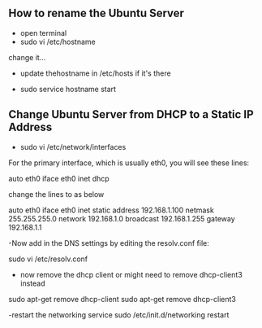## How to rename the Ubuntu Server

- open terminal
 - sudo vi /etc/hostname

 change it...

  - update thehostname in /etc/hosts if it's there

- sudo service hostname start 

## Change Ubuntu Server from DHCP to a Static IP Address

- sudo vi /etc/network/interfaces

For the primary interface, which is usually eth0, you will see these lines:

auto eth0
iface eth0 inet dhcp

change the lines to as below

auto eth0
iface eth0 inet static
address 192.168.1.100
netmask 255.255.255.0
network 192.168.1.0
broadcast 192.168.1.255
gateway 192.168.1.1


-Now add in the DNS settings by editing the resolv.conf file:

sudo vi /etc/resolv.conf

- now remove the dhcp client or might need to remove dhcp-client3 instead

sudo apt-get remove dhcp-client
sudo apt-get remove dhcp-client3

-restart the networking service
sudo /etc/init.d/networking restart





